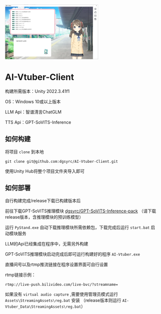 <img src="./README/image-20240830111653032.png" alt="image-20240830111653032" style="zoom:30%;" />

# AI-Vtuber-Client

构建所需版本：Unity 2022.3.41f1

OS：Windows 10或以上版本

LLM Api：智谱清言ChatGLM

TTS Api：GPT-SoVITS-Inference

## 如何构建

将项目 `clone` 到本地

```
git clone git@github.com:dgsyrc/AI-Vtuber-Client.git
```

使用Unity Hub将整个项目文件夹导入即可

## 如何部署

自行构建完成/release下载已构建版本后

前往下载GPT-SoVITS推理模块 [dgsyrc/GPT-SoVITS-Inference-pack](https://github.com/dgsyrc/GPT-SoVITS-Inference-pack) （请下载release版本，含推理模块的预训练模型）

运行 `PyStand.exe` 自动下载推理模块所需依赖包，下载完成后运行 `start.bat` 启动模块服务

LLM的Api已经集成在程序中，无需另外构建

GPT-SoVITS推理模块启动完成后即可运行构建好的程序 `AI-Vtuber.exe`

直播间号以及rtmp推流链接在程序设置界面可自行设置

rtmp链接示例：

```
rtmp://live-push.bilivideo.com/live-bvc/?streamname=
```

如果没有 `virtual audio capture` ,需要使用管理员模式运行 `Assets\StreamingAssets\reg.bat` 安装 （release版本则运行 `AI-Vtuber_Data\StreamingAssets\reg.bat`）
